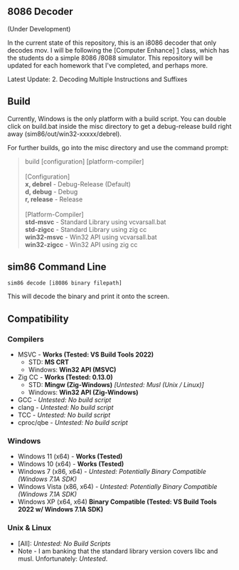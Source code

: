 ## 8086 Decoder ##
(Under Development)

In the current state of this repository, this is an i8086 decoder that only
decodes mov. I will be following the [Computer Enhance] [1] class, which
has the students do a simple 8086 /8088 simulator. This repository will be
updated for each homework that I've completed, and perhaps more.

Latest Update: 2. Decoding Multiple Instructions and Suffixes

## Build ##
Currently, Windows is the only platform with a build script. You can double
click on build.bat inside the misc directory to get a debug-release build
right away (sim86/out/win32-xxxxx/debrel).

For further builds, go into the misc directory and use the command prompt:
> build [configuration] [platform-compiler]
> <br />  
> [Configuration]  
> **x, debrel** - Debug-Release (Default)  
> **d, debug** - Debug  
> **r, release** - Release  
> <br />
> [Platform-Compiler]  
> **std-msvc** - Standard Library using vcvarsall.bat  
> **std-zigcc** - Standard Library using zig cc  
> **win32-msvc** - Win32 API using vcvarsall.bat  
> **win32-zigcc** - Win32 API using zig cc

## sim86 Command Line ##
`sim86 decode [i8086 binary filepath]`

This will decode the binary and print it onto the screen.

## Compatibility ##
### Compilers ###
* MSVC - **Works (Tested: VS Build Tools 2022)**
  * STD: **MS CRT**
  * Windows: **Win32 API (MSVC)**
* Zig CC - **Works (Tested: 0.13.0)**
  * STD: **Mingw (Zig-Windows)** *\[Untested: Musl (Unix / Linux)\]*
  * Windows: **Win32 API (Zig-Windows)**
* GCC - *Untested: No build script*
* clang - *Untested: No build script*
* TCC - *Untested: No build script*
* cproc/qbe - *Untested: No build script*

### Windows ###
* Windows 11 (x64) - **Works (Tested)**
* Windows 10 (x64) - **Works (Tested)**
* Windows 7  (x86, x64) - *Untested: Potentially Binary Compatible (Windows 7.1A SDK)*
* Windows Vista (x86, x64) - *Untested: Potentially Binary Compatible (Windows 7.1A SDK)*
* Windows XP (x64, x64) **Binary Compatible (Tested: VS Build Tools 2022 w/ Windows 7.1A SDK)**

### Unix &amp; Linux ###
* [All]: *Untested: No Build Scripts*
* Note - I am banking that the standard library version covers libc and musl. Unfortunately: *Untested*.

[1]: https://www.computerenhance.com "Computer Enhance"

